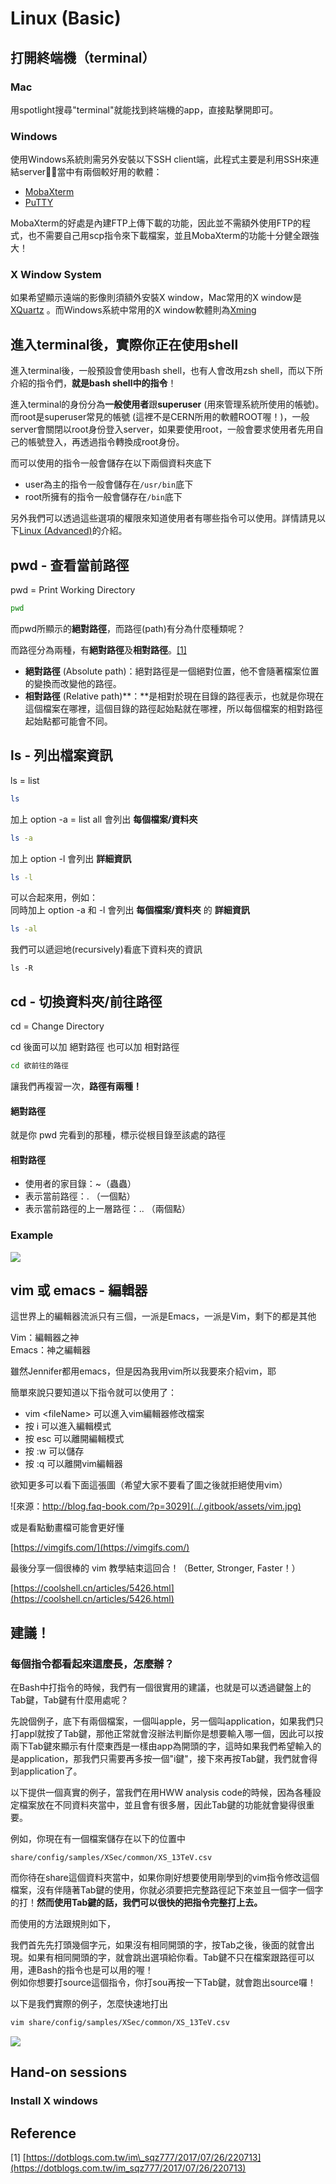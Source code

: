 # Linux \(Basic\)

## 打開終端機（terminal）

### Mac

用spotlight搜尋"terminal"就能找到終端機的app，直接點擊開即可。

### Windows

使用Windows系統則需另外安裝以下SSH client端，此程式主要是利用SSH來連結server，當中有兩個較好用的軟體：

* [MobaXterm](https://mobaxterm.mobatek.net/)
* [PuTTY](https://www.putty.org/)

MobaXterm的好處是內建FTP上傳下載的功能，因此並不需額外使用FTP的程式，也不需要自己用scp指令來下載檔案，並且MobaXterm的功能十分健全跟強大！

### **X Window System**

如果希望顯示遠端的影像則須額外安裝X window，Mac常用的X window是[XQuartz](https://www.xquartz.org/) 。而Windows系統中常用的X window軟體則為[Xming](http://www.straightrunning.com/XmingNotes/)

## 進入terminal後，實際你正在使用shell

進入terminal後，一般預設會使用bash shell，也有人會改用zsh shell，而以下所介紹的指令們，**就是bash shell中的指令**！

進入terminal的身份分為**一般使用者**跟**superuser** \(用來管理系統所使用的帳號\)。而root是superuser常見的帳號 \(這裡不是CERN所用的軟體ROOT喔！\)，一般server會關閉以root身份登入server，如果要使用root，一般會要求使用者先用自己的帳號登入，再透過指令轉換成root身份。

而可以使用的指令一般會儲存在以下兩個資料夾底下

* user為主的指令一般會儲存在`/usr/bin`底下
* root所擁有的指令一般會儲存在`/bin`底下

另外我們可以透過這些選項的權限來知道使用者有哪些指令可以使用。詳情請見以下[Linux \(Advanced\)](linux-advanced.md#ls)的介紹。

## pwd - 查看當前路徑

pwd = Print Working Directory

```bash
pwd
```

而pwd所顯示的**絕對路徑**，而路徑\(path\)有分為什麼種類呢？

而路徑分為兩種，有**絕對路徑**及**相對路徑**。[\[1\]](https://dotblogs.com.tw/im_sqz777/2017/07/26/220713)

* **絕對路徑** \(Absolute path\)：絕對路徑是一個絕對位置，他不會隨著檔案位置的變換而改變他的路徑。
* **相對路徑** \(Relative path\)**：**是相對於現在目錄的路徑表示，也就是你現在這個檔案在哪裡，這個目錄的路徑起始點就在哪裡，所以每個檔案的相對路徑起始點都可能會不同。

## ls - 列出檔案資訊

ls = list

```bash
ls
```

加上 option -a = list all 會列出 **每個檔案/資料夾**

```bash
ls -a
```

加上 option -l 會列出 **詳細資訊**

```bash
ls -l
```

可以合起來用，例如：  
同時加上 option -a 和 -l 會列出 **每個檔案/資料夾** 的 **詳細資訊**

```bash
ls -al
```

我們可以遞迴地\(recursively\)看底下資料夾的資訊

```text
ls -R
```

## cd - 切換資料夾/前往路徑

cd = Change Directory

cd 後面可以加 絕對路徑 也可以加 相對路徑

```bash
cd 欲前往的路徑
```

讓我們再複習一次，**路徑有兩種！**

#### 絕對路徑

就是你 pwd 完看到的那種，標示從根目錄至該處的路徑

#### 相對路徑

* 使用者的家目錄：~（蟲蟲）
* 表示當前路徑：. （一個點）
* 表示當前路徑的上一層路徑：.. （兩個點）

### Example

![](../.gitbook/assets/screen-shot-20190116-xia-wu-4.46.00.png)

## vim 或 emacs - 編輯器

這世界上的編輯器流派只有三個，一派是Emacs，一派是Vim，剩下的都是其他

Vim：編輯器之神  
Emacs：神之編輯器

雖然Jennifer都用emacs，但是因為我用vim所以我要來介紹vim，耶

簡單來說只要知道以下指令就可以使用了：

* vim &lt;fileName&gt; 可以進入vim編輯器修改檔案
* 按 i 可以進入編輯模式
* 按 esc 可以離開編輯模式
* 按 :w 可以儲存
* 按 :q 可以離開vim編輯器



欲知更多可以看下面這張圖（希望大家不要看了圖之後就拒絕使用vim）

![&#x4F86;&#x6E90;&#xFF1A;http://blog.faq-book.com/?p=3029](../.gitbook/assets/vim.jpg)

或是看點動畫檔可能會更好懂

[https://vimgifs.com/](https://vimgifs.com/)

最後分享一個很棒的 vim 教學結束這回合！（Better, Stronger, Faster！）

[https://coolshell.cn/articles/5426.html](https://coolshell.cn/articles/5426.html)

## 建議！

### 每個指令都看起來這麼長，怎麼辦？

在Bash中打指令的時候，我們有一個很實用的建議，也就是可以透過鍵盤上的Tab鍵，Tab鍵有什麼用處呢？

先說個例子，底下有兩個檔案，一個叫apple，另一個叫application，如果我們只打appl就按了Tab鍵，那他正常就會沒辦法判斷你是想要輸入哪一個，因此可以按兩下Tab鍵來顯示有什麼東西是一樣由app為開頭的字，這時如果我們希望輸入的是application，那我們只需要再多按一個"i鍵"，接下來再按Tab鍵，我們就會得到application了。

以下提供一個真實的例子，當我們在用HWW analysis code的時候，因為各種設定檔案放在不同資料夾當中，並且會有很多層，因此Tab鍵的功能就會變得很重要。

例如，你現在有一個檔案儲存在以下的位置中

```text
share/config/samples/XSec/common/XS_13TeV.csv
```

而你待在share這個資料夾當中，如果你剛好想要使用剛學到的vim指令修改這個檔案，沒有伴隨著Tab鍵的使用，你就必須要把完整路徑記下來並且一個字一個字的打！**然而使用Tab鍵的話，我們可以很快的把指令完整打上去。**

而使用的方法跟規則如下，

我們首先先打頭幾個字元，如果沒有相同開頭的字，按Tab之後，後面的就會出現。如果有相同開頭的字，就會跳出選項給你看。Tab鍵不只在檔案跟路徑可以用，連Bash的指令也是可以用的喔！  
例如你想要打source這個指令，你打sou再按一下Tab鍵，就會跑出source囉！

以下是我們實際的例子，怎麼快速地打出

```bash
vim share/config/samples/XSec/common/XS_13TeV.csv
```

![](../.gitbook/assets/tab.gif)

## Hand-on sessions

### Install X windows



## Reference

\[1\] [https://dotblogs.com.tw/im\_sqz777/2017/07/26/220713](https://dotblogs.com.tw/im_sqz777/2017/07/26/220713)




